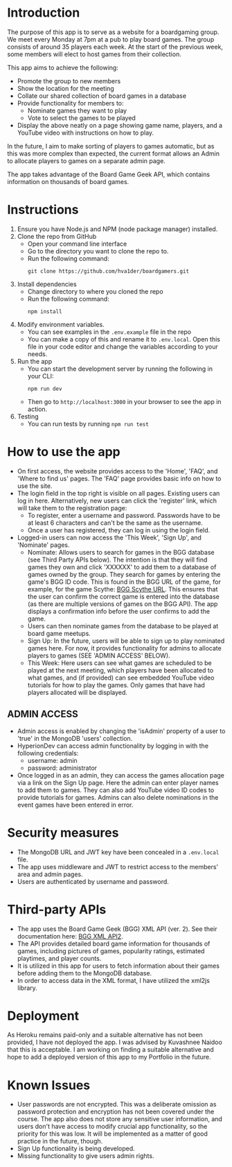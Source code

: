 # Introduction

The purpose of this app is to serve as a website for a boardgaming group. We meet every Monday at 7pm at a pub to play board games. The group consists of around 35 players each week. At the start of the previous week, some members will elect to host games from their collection.

This app aims to achieve the following:
- Promote the group to new members
- Show the location for the meeting
- Collate our shared collection of board games in a database
- Provide functionality for members to:
  - Nominate games they want to play
  - Vote to select the games to be played
- Display the above neatly on a page showing game name, players, and a YouTube video with instructions on how to play.

In the future, I aim to make sorting of players to games automatic, but as this was more complex than expected, the current format allows an Admin to allocate players to games on a separate admin page.

The app takes advantage of the Board Game Geek API, which contains information on thousands of board games.

# Instructions

1. Ensure you have Node.js and NPM (node package manager) installed.
2. Clone the repo from GitHub
   - Open your command line interface
   - Go to the directory you want to clone the repo to.
   - Run the following command:
     ```
     git clone https://github.com/hva1der/boardgamers.git
     ```
3. Install dependencies
   - Change directory to where you cloned the repo
   - Run the following command:
     ```
     npm install
     ```
4. Modify environment variables.
   - You can see examples in the `.env.example` file in the repo
   - You can make a copy of this and rename it to `.env.local`. Open this file in your code editor and change the variables according to your needs.
5. Run the app
   - You can start the development server by running the following in your CLI:
     ```
     npm run dev
     ```
   - Then go to `http://localhost:3000` in your browser to see the app in action.
6. Testing
   - You can run tests by running `npm run test`

# How to use the app

- On first access, the website provides access to the 'Home', 'FAQ', and 'Where to find us' pages. The 'FAQ' page provides basic info on how to use the site.
- The login field in the top right is visible on all pages. Existing users can log in here. Alternatively, new users can click the 'register' link, which will take them to the registration page:
  - To register, enter a username and password. Passwords have to be at least 6 characters and can't be the same as the username.
  - Once a user has registered, they can log in using the login field.
- Logged-in users can now access the 'This Week', 'Sign Up', and 'Nominate' pages.
  - Nominate: Allows users to search for games in the BGG database (see Third Party APIs below). The intention is that they will find games they own and click 'XXXXXX' to add them to a database of games owned by the group. They search for games by entering the game's BGG ID code. This is found in the BGG URL of the game, for example, for the game Scythe: [BGG Scythe URL](https://boardgamegeek.com/boardgame/169786/scythe). This ensures that the user can confirm the correct game is entered into the database (as there are multiple versions of games on the BGG API). The app displays a confirmation info before the user confirms to add the game.
  - Users can then nominate games from the database to be played at board game meetups.
  - Sign Up: In the future, users will be able to sign up to play nominated games here. For now, it provides functionality for admins to allocate players to games (SEE 'ADMIN ACCESS' BELOW).
  - This Week: Here users can see what games are scheduled to be played at the next meeting, which players have been allocated to what games, and (if provided) can see embedded YouTube video tutorials for how to play the games. Only games that have had players allocated will be displayed.

## ADMIN ACCESS

- Admin access is enabled by changing the 'isAdmin' property of a user to 'true' in the MongoDB 'users' collection.
- HyperionDev can access admin functionality by logging in with the following credentials:
  - username: admin
  - password: administrator
- Once logged in as an admin, they can access the games allocation page via a link on the Sign Up page. Here the admin can enter player names to add them to games. They can also add YouTube video ID codes to provide tutorials for games. Admins can also delete nominations in the event games have been entered in error.

# Security measures

- The MongoDB URL and JWT key have been concealed in a `.env.local` file.
- The app uses middleware and JWT to restrict access to the members' area and admin pages.
- Users are authenticated by username and password.

# Third-party APIs

- The app uses the Board Game Geek (BGG) XML API (ver. 2). See their documentation here: [BGG XML API2](https://boardgamegeek.com/wiki/page/BGG_XML_API2).
- The API provides detailed board game information for thousands of games, including pictures of games, popularity ratings, estimated playtimes, and player counts.
- It is utilized in this app for users to fetch information about their games before adding them to the MongoDB database.
- In order to access data in the XML format, I have utilized the xml2js library.

# Deployment

As Heroku remains paid-only and a suitable alternative has not been provided, I have not deployed the app. I was advised by Kuvashnee Naidoo that this is acceptable. I am working on finding a suitable alternative and hope to add a deployed version of this app to my Portfolio in the future.

# Known Issues

- User passwords are not encrypted. This was a deliberate omission as password protection and encryption has not been covered under the course. The app also does not store any sensitive user information, and users don't have access to modify crucial app functionality, so the priority for this was low. It will be implemented as a matter of good practice in the future, though.
- Sign Up functionality is being developed.
- Missing functionality to give users admin rights.
